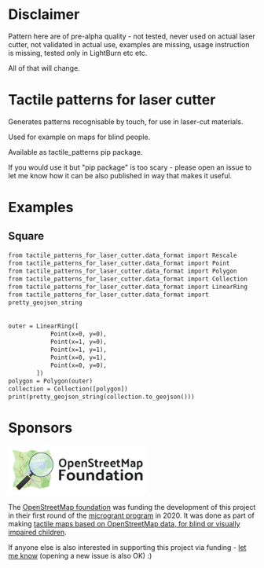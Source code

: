 # Disclaimer

Pattern here are of pre-alpha quality - not tested, never used on actual laser cutter, not validated in actual use, examples are missing, usage instruction is missing, tested only in LightBurn etc etc.

All of that will change.

# Tactile patterns for laser cutter

Generates patterns recognisable by touch, for use in laser-cut materials.

Used for example on maps for blind people.

Available as tactile_patterns pip package.

If you would use it but "pip package" is too scary - please open an issue to let me know how it can be also published in way that makes it useful.

# Examples

## Square

```
from tactile_patterns_for_laser_cutter.data_format import Rescale
from tactile_patterns_for_laser_cutter.data_format import Point
from tactile_patterns_for_laser_cutter.data_format import Polygon
from tactile_patterns_for_laser_cutter.data_format import Collection
from tactile_patterns_for_laser_cutter.data_format import LinearRing
from tactile_patterns_for_laser_cutter.data_format import pretty_geojson_string


outer = LinearRing([
            Point(x=0, y=0),
            Point(x=1, y=0),
            Point(x=1, y=1),
            Point(x=0, y=1),
            Point(x=0, y=0),
        ])
polygon = Polygon(outer)
collection = Collection([polygon])
print(pretty_geojson_string(collection.to_geojson()))
```

# Sponsors

<a href="https://osmfoundation.org/"><img src="logo_osmf.png" height="100"/></a><br/>

The [OpenStreetMap foundation](https://wiki.osmfoundation.org/wiki/Main_Page) was funding the development of this project in their first round of the [microgrant program](https://wiki.osmfoundation.org/wiki/Microgrants) in 2020. It was done as part of making [tactile maps based on OpenStreetMap data, for blind or visually impaired children](https://wiki.openstreetmap.org/wiki/Microgrants/Microgrants_2020/Proposal/Tactile_maps_for_blind_or_visually_impaired_children).

If anyone else is also interested in supporting this project via funding - [let me know](mailto:osm-messages@etutanota.com) (opening a new issue is also OK) :)
